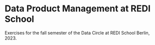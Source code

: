 # Data Product Management at REDI School 

Exercises for the fall semester of the Data Circle at REDI School Berlin, 2023. 
